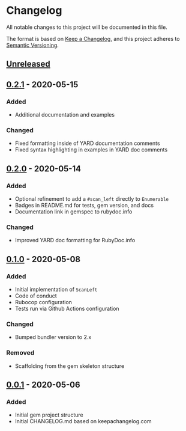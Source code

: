 # Changelog
All notable changes to this project will be documented in this file.

The format is based on [Keep a Changelog](https://keepachangelog.com/en/1.0.0/),
and this project adheres to [Semantic Versioning](https://semver.org/spec/v2.0.0.html).

## [Unreleased]

## [0.2.1] - 2020-05-15
### Added
- Additional documentation and examples

### Changed
- Fixed formatting inside of YARD documentation comments
- Fixed syntax highlighting in examples in YARD doc comments

## [0.2.0] - 2020-05-14
### Added
- Optional refinement to add a `#scan_left` directly to `Enumerable`
- Badges in README.md for tests, gem version, and docs
- Documentation link in gemspec to rubydoc.info

### Changed
- Improved YARD doc formatting for RubyDoc.info

## [0.1.0] - 2020-05-08
### Added
- Initial implementation of `ScanLeft`
- Code of conduct
- Rubocop configuration
- Tests run via Github Actions configuration

### Changed
- Bumped bundler version to 2.x

### Removed
- Scaffolding from the gem skeleton structure

## [0.0.1] - 2020-05-06
### Added
- Initial gem project structure
- Initial CHANGELOG.md based on keepachangelog.com

[Unreleased]: https://github.com/panorama-ed/scan_left/compare/v0.2.1...HEAD
[0.2.1]: https://github.com/panorama-ed/scan_left/compare/v0.2.0...v0.2.1
[0.2.0]: https://github.com/panorama-ed/scan_left/compare/v0.1.0...v0.2.0
[0.1.0]: https://github.com/panorama-ed/scan_left/compare/v0.0.1...v0.1.0
[0.0.1]: https://github.com/panorama-ed/scan_left/releases/tag/v0.0.1
